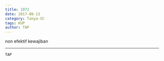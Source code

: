 ```yaml
---
title: 1972
date: 2017-06-13
category: Tanya-SC
tags: KUP
author: TAP
---
```


non efektif kewajiban

---



`TAP`
